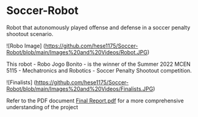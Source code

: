 # Soccer-Robot
Robot that autonomously played offense and defense in a soccer penalty shootout scenario.

![Robo Image] (https://github.com/hese1175/Soccer-Robot/blob/main/Images%20and%20Videos/Robot.JPG)

This robot - Robo Jogo Bonito - is the winner of the Summer 2022 MCEN 5115 - Mechatronics and Robotics - Soccer Penalty Shootout competition. 

![Finalists] (https://github.com/hese1175/Soccer-Robot/blob/main/Images%20and%20Videos/Finalists.JPG)

Refer to the PDF document [Final Report.pdf](https://github.com/hese1175/Soccer-Robot/raw/main/Final%20Report.pdf) for a more comprehensive understanding of the project
